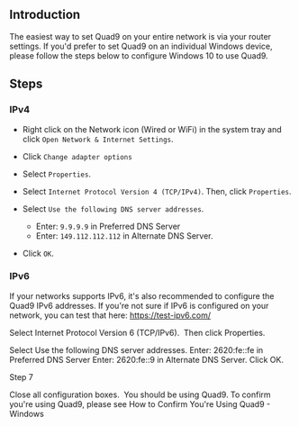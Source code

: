 ## Introduction

The easiest way to set Quad9 on your entire network is via your router settings. If you'd prefer to set Quad9 on an individual Windows device, please follow the steps below to configure Windows 10 to use Quad9.

## Steps

### IPv4

* Right click on the Network icon (Wired or WiFi) in the system tray and click `Open Network & Internet Settings`.

* Click `Change adapter options`

* Select `Properties`.

* Select `Internet Protocol Version 4 (TCP/IPv4)`. Then, click `Properties`.

* Select `Use the following DNS server addresses`.
    * Enter: `9.9.9.9` in Preferred DNS Server
    * Enter: `149.112.112.112` in Alternate DNS Server.
* Click `OK`.

### IPv6

If your networks supports IPv6, it's also recommended to configure the Quad9 IPv6 addresses. If you're not sure if IPv6 is configured on your network, you can test that here: https://test-ipv6.com/


Select Internet Protocol Version 6 (TCP/IPv6).  Then click Properties.

Select Use the following DNS server addresses.
Enter: 2620:fe::fe in Preferred DNS Server
Enter: 2620:fe::9 in Alternate DNS Server.
Click OK.

Step 7

Close all configuration boxes.  You should be using Quad9. To confirm you're using Quad9, please see How to Confirm You're Using Quad9 - Windows
